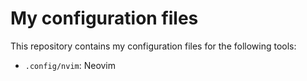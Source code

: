 # My configuration files
This repository contains my configuration files for the following tools:
- `.config/nvim`: Neovim

